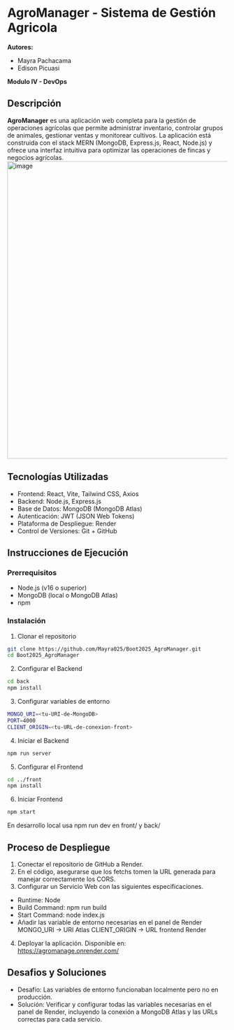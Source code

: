 # AgroManager - Sistema de Gestión Agricola
**Autores:**
  - Mayra Pachacama
  - Edison Picuasi

**Modulo IV - DevOps**
## Descripción
**AgroManager** es una aplicación web completa para la gestión de operaciones agrícolas que permite administrar inventario, controlar grupos de animales, gestionar ventas y monitorear cultivos. La aplicación está construida con el stack MERN (MongoDB, Express.js, React, Node.js) y ofrece una interfaz intuitiva para optimizar las operaciones de fincas y negocios agrícolas.
<img width="1365" height="681" alt="image" src="https://github.com/user-attachments/assets/7a903283-e31b-4247-92aa-9180654838cb" />

## Tecnologías Utilizadas
  - Frontend: React, Vite, Tailwind CSS, Axios
  - Backend: Node.js, Express.js
  - Base de Datos: MongoDB (MongoDB Atlas)
  - Autenticación: JWT (JSON Web Tokens)
  - Plataforma de Despliegue: Render
  - Control de Versiones: Git + GitHub
## Instrucciones de Ejecución
### Prerrequisitos
  - Node.js (v16 o superior)
  - MongoDB (local o MongoDB Atlas)
  - npm
### Instalación
1. Clonar el repositorio
```bash
git clone https://github.com/Mayra025/Boot2025_AgroManager.git
cd Boot2025_AgroManager
```
2. Configurar el Backend
```bash
cd back
npm install
```
3. Configurar variables de entorno
```bash
MONGO_URI=<tu-URI-de-MongoDB>
PORT=4000
CLIENT_ORIGIN=<tu-URL-de-conexion-front>
```
4. Iniciar el Backend
```bash
npm run server
```
5. Configurar el Frontend
```bash
cd ../front
npm install
```
6. Iniciar Frontend
```bash
npm start
```
En desarrollo local usa npm run dev en front/ y back/

## Proceso de Despliegue
1. Conectar el repositorio de GitHub a Render.
2. En el código, asegurarse que los fetchs tomen la URL generada para manejar correctamente los CORS.
3. Configurar un Servicio Web con las siguientes especificaciones.
  - Runtime: Node
  - Build Command: npm run build
  - Start Command: node index.js
  - Añadir las variable de entorno necesarias en el panel de Render
MONGO_URI → URI Atlas
CLIENT_ORIGIN → URL frontend Render

4. Deployar la aplicación.
   Disponible en:  https://agromanage.onrender.com/

## Desafios y Soluciones
- Desafío: Las variables de entorno funcionaban localmente pero no en producción.
- Solución: Verificar y configurar todas las variables necesarias en el panel de Render, incluyendo la conexión a MongoDB Atlas y las URLs correctas para cada servicio.
